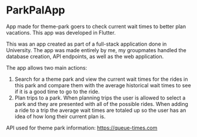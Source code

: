# ParkPalApp
App made for theme-park goers to check current wait times to better plan vacations. This app was developed in Flutter.


This was an app created as part of a full-stack application done in University. The app was made entirely by me, my groupmates handled the database creation, API endpoints, as well as the web application.

The app allows two main actions:
  1. Search for a theme park and view the current wait times for the rides in this park and compare them with the average historical wait times to see if it is a good time to go to the ride.
  2. Plan trips to a park. When planning trips the user is allowed to select a park and they are presented with all of the possible rides. When adding a ride to a trip the average wait times are totaled up so the user has an idea of how long their current plan is.


API used for theme park information: https://queue-times.com
